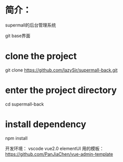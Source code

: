 # 简介：
supermall的后台管理系统

git base界面
# clone the project
git clone https://github.com/lazySir/supermall-back.git

# enter the project directory
cd supermall-back

# install dependency
npm install


开发环境： vscode  vue2.0  elementUI
用的模板：https://github.com/PanJiaChen/vue-admin-template

